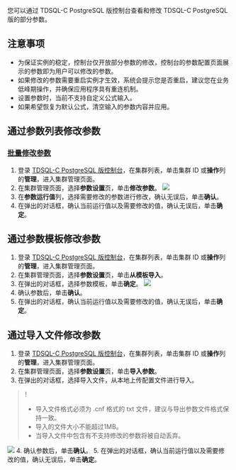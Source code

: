 您可以通过 TDSQL-C PostgreSQL 版控制台查看和修改 TDSQL-C PostgreSQL 版的部分参数。

## 注意事项
- 为保证实例的稳定，控制台仅开放部分参数的修改，控制台的参数配置页面展示的参数即为用户可以修改的参数。
- 如果修改的参数需要重启实例才生效，系统会提示您是否重启，建议您在业务低峰期操作，并确保应用程序具有重连机制。
- 设置参数时，当前不支持自定义公式输入。
- 如果希望恢复为默认公式，清空输入的参数内容并应用。

## 通过参数列表修改参数
### [批量修改参数](id:plxgcs)
1. 登录 [TDSQL-C PostgreSQL 版控制台](https://console.cloud.tencent.com/cynosdb?dbType=POSTGRESQL)，在集群列表，单击集群 ID 或**操作**列的**管理**，进入集群管理页面。
2. 在集群管理页面，选择**参数设置**页，单击**修改参数**。
![](https://main.qcloudimg.com/raw/f333fcf8c9e38d048390a34809a0ef3b.png)
3. 在**参数运行值**列，选择需要修改的参数进行修改，确认无误后，单击**确认**。
4. 在弹出的对话框，确认当前运行值以及需要修改的值，确认无误后，单击**确定**。

## 通过参数模板修改参数
1. 登录 [TDSQL-C PostgreSQL 版控制台](https://console.cloud.tencent.com/cynosdb?dbType=POSTGRESQL)，在集群列表，单击集群 ID 或**操作**列的**管理**，进入集群管理页面。
2. 在集群管理页面，选择**参数设置**页，单击**从模板导入**。
3. 在弹出的对话框，选择参数模板，单击**确定**。
![](https://main.qcloudimg.com/raw/e5a551a3fa76bb5b0e125f2d6be4bb21.png)
4. 确认参数后，单击**确认**。
5. 在弹出的对话框，确认当前运行值以及需要修改的值，确认无误后，单击**确定**。

## 通过导入文件修改参数
1. 登录 [TDSQL-C PostgreSQL 版控制台](https://console.cloud.tencent.com/cynosdb?dbType=POSTGRESQL)，在集群列表，单击集群 ID 或**操作**列的**管理**，进入集群管理页面。
2. 在集群管理页面，选择**参数设置**页，单击**导入参数**。
3. 在弹出的对话框，选择导入文件，从本地上传配置文件进行导入。
>! 
>- 导入文件格式必须为 .cnf 格式的 txt 文件，建议与导出参数文件格式保持一致。
>- 导入的文件大小不能超过1MB。
>- 当导入文件中包含有不支持修改的参数将被自动丢弃。
>
![](https://main.qcloudimg.com/raw/0f73a6652a939972b18cd6edce794924.png)
4. 确认参数后，单击**确认**。
5. 在弹出的对话框，确认当前运行值以及需要修改的值，确认无误后，单击**确定**。

